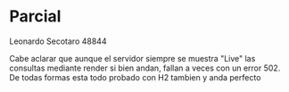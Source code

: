 # Parcial
 
Leonardo Secotaro 48844

Cabe aclarar que aunque el servidor siempre se muestra "Live" las consultas mediante render si bien andan, fallan a veces con un error 502. De todas formas esta todo probado con H2 tambien y anda perfecto

